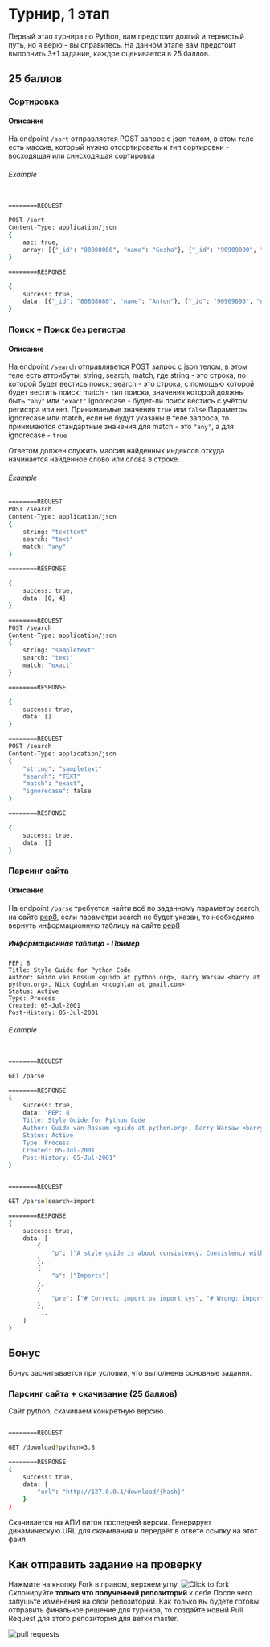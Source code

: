 # Турнир, 1 этап

Первый этап турнира по Python, вам предстоит долгий и тернистый путь, но я верю - вы справитесь.
На данном этапе вам предстоит выполнить 3+1 задание, каждое оценивается в 25 баллов.

## **25 баллов**

### Сортировка

#### Описание

На endpoint `/sort` отправляется POST запрос с json телом, в этом теле есть массив, который нужно отсортировать и тип сортировки - восходящая или снисходящая сортировка

###### Example

```sh

========REQUEST

POST /sort
Content-Type: application/json
{
    asc: true,
    array: [{"_id": "80808080", "name": "Gosha"}, {"_id": "90909090", "name": "Anton"}]
}

========RESPONSE

{
    success: true,
    data: [{"_id": "80808080", "name": "Anton"}, {"_id": "90909090", "name": "Gosha"}]
}
```

### Поиск + Поиск без регистра

#### Описание

На endpoint `/search` отправлявется POST запрос с json телом, в этом теле есть аттрибуты: string, search, match, где
string - это строка, по которой будет вестись поиск;
search - это строка, с помощью которой будет вестить поиск;
match - тип поиска, значения которой должны быть `"any"` или `"exact"`
ignorecase - будет-ли поиск вестись с учётом регистра или нет. Принимаемые значения `true` или `false`
Параметры ignorecase или match, если не будут указаны в теле запроса, то принимаются стандартные значения для match - это `"any"`, а для ignorecase - `true`

Ответом должен служить массив найденных индексов откуда начинается найденное слово или слова в строке.

###### Example

```sh
========REQUEST
POST /search
Content-Type: application/json
{
    string: "texttext"
    search: "text"
    match: "any"
}

========RESPONSE

{
    success: true,
    data: [0, 4]
}
```

```sh
========REQUEST
POST /search
Content-Type: application/json
{
    string: "sampletext"
    search: "text"
    match: "exact"
}

========RESPONSE

{
    success: true,
    data: []
}
```

```sh
========REQUEST
POST /search
Content-Type: application/json
{
    "string": "sampletext"
    "search": "TEXT"
    "match": "exact",
    "ignorecase": false
}

========RESPONSE

{
    success: true,
    data: []
}

```

### Парсинг сайта


#### Описание


На endpoint `/parse` требуется найти всё по заданному параметру search, на сайте [pep8](https://www.python.org/dev/peps/pep-0008/), если параметри search не будет указан, то необходимо вернуть информационную таблицу на сайте [pep8](https://www.python.org/dev/peps/pep-0008/)

##### Информационная таблица - Пример

```text
PEP: 8
Title: Style Guide for Python Code
Author: Guido van Rossum <guido at python.org>, Barry Warsaw <barry at python.org>, Nick Coghlan <ncoghlan at gmail.com>
Status: Active
Type: Process
Created: 05-Jul-2001
Post-History: 05-Jul-2001
```

###### Example

```sh

========REQUEST

GET /parse

========RESPONSE
{
    success: true,
    data: "PEP: 8
    Title: Style Guide for Python Code
    Author: Guido van Rossum <guido at python.org>, Barry Warsaw <barry at python.org>, Nick Coghlan <ncoghlan at gmail.com>
    Status: Active
    Type: Process
    Created: 05-Jul-2001
    Post-History: 05-Jul-2001"
}


========REQUEST

GET /parse?search=import

========RESPONSE
{
    success: true,
    data: [
        {
            "p": ["A style guide is about consistency. Consistency with this style guide is important. Consistency within a project is more important. Consistency within one module or function is the most important."]
        },
        {
            "a": ["Imports"]
        },
        {
            "pre": ["# Correct: import os import sys", "# Wrong: import sys, os"]
        },
        ...
    ]
}

```

## Бонус

Бонус засчитывается при условии, что выполнены основные задания.

### Парсинг сайта + скачивание (25 баллов)

Сайт python, скачиваем конкретную версию.

```sh

========REQUEST

GET /download?python=3.8

========RESPONSE
{
    success: true,
    data: {
        "url": "http://127.0.0.1/download/{hash}"
    }
}
```

Скачивается на АПИ питон последней версии. Генерирует динамическую URL для скачивания и передаёт в ответе ссылку на этот файл

## Как отправить задание на проверку

Нажмите на кнопку Fork в правом, верхнем углу.
![Click to fork](https://i.imgur.com/oXsDTRI.png)
Склонируйте **только что полученный репозиторий** к себе
После чего запушьте изменения на свой репозиторий. Как только вы будете готовы отправить финальное решение для турнира, то создайте новый Pull Request для этого репозитория для ветки master.

![pull requests](https://i.imgur.com/xPYvnj1.png)
